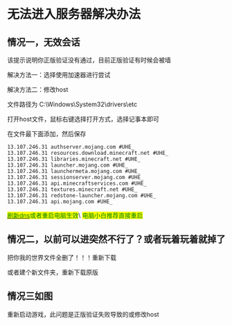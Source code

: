 # 无法进入服务器解决办法

## **情况一，无效会话**

该提示说明你正版验证没有通过，目前正版验证有时候会被墙

解决方法一：选择使用加速器进行尝试

解决方法二：修改host

文件路径为 C:\Windows\System32\drivers\etc

打开host文件，鼠标右键选择打开方式，选择记事本即可

在文件最下面添加，然后保存

```
13.107.246.31 authserver.mojang.com #UHE_
13.107.246.31 resources.download.minecraft.net #UHE_
13.107.246.31 libraries.minecraft.net #UHE_
13.107.246.31 launcher.mojang.com #UHE_
13.107.246.31 launchermeta.mojang.com #UHE_
13.107.246.31 sessionserver.mojang.com #UHE_
13.107.246.31 api.minecraftservices.com #UHE_
13.107.246.31 textures.minecraft.net #UHE_
13.107.246.31 redstone-launcher.mojang.com #UHE_
13.107.246.31 api.mojang.com #UHE_
```

[<mark style="color:green;">刷新dns</mark>](https://zhuanlan.zhihu.com/p/476257556)<mark style="color:green;">或者重启电脑生效</mark>\ <mark style="color:green;">电脑小白推荐直接重启</mark>

## **情况二，以前可以进突然不行了？或者玩着玩着就掉了**

把你我的世界文件全删了！！！重新下载

或者建个新文件夹，重新下载原版

## 情况三如图

重新启动游戏，此问题是正版验证失败导致的或修改host

<figure><img src="https://s2.loli.net/2024/01/04/HFSlZ73vL2G1N4A.png" alt=""><figcaption></figcaption></figure>

